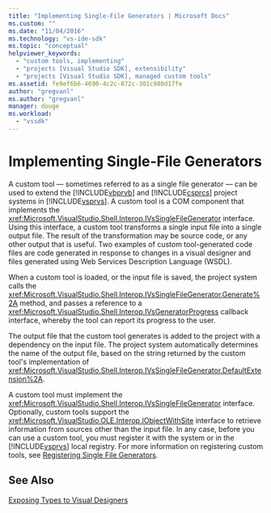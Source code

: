 ```yaml
---
title: "Implementing Single-File Generators | Microsoft Docs"
ms.custom: ""
ms.date: "11/04/2016"
ms.technology: "vs-ide-sdk"
ms.topic: "conceptual"
helpviewer_keywords: 
  - "custom tools, implementing"
  - "projects [Visual Studio SDK], extensibility"
  - "projects [Visual Studio SDK], managed custom tools"
ms.assetid: fe9ef6b6-4690-4c2c-872c-301c980d17fe
author: "gregvanl"
ms.author: "gregvanl"
manager: douge
ms.workload: 
  - "vssdk"
---
```

# Implementing Single-File Generators
A custom tool — sometimes referred to as a single file generator — can be used to extend the [!INCLUDE[vbprvb](../../code-quality/includes/vbprvb_md.md)] and [!INCLUDE[csprcs](../../data-tools/includes/csprcs_md.md)] project systems in [!INCLUDE[vsprvs](../../code-quality/includes/vsprvs_md.md)]. A custom tool is a COM component that implements the <xref:Microsoft.VisualStudio.Shell.Interop.IVsSingleFileGenerator> interface. Using this interface, a custom tool transforms a single input file into a single output file. The result of the transformation may be source code, or any other output that is useful. Two examples of custom tool-generated code files are code generated in response to changes in a visual designer and files generated using Web Services Description Language (WSDL).  
  
 When a custom tool is loaded, or the input file is saved, the project system calls the <xref:Microsoft.VisualStudio.Shell.Interop.IVsSingleFileGenerator.Generate%2A> method, and passes a reference to a <xref:Microsoft.VisualStudio.Shell.Interop.IVsGeneratorProgress> callback interface, whereby the tool can report its progress to the user.  
  
 The output file that the custom tool generates is added to the project with a dependency on the input file. The project system automatically determines the name of the output file, based on the string returned by the custom tool's implementation of <xref:Microsoft.VisualStudio.Shell.Interop.IVsSingleFileGenerator.DefaultExtension%2A>.  
  
 A custom tool must implement the <xref:Microsoft.VisualStudio.Shell.Interop.IVsSingleFileGenerator> interface. Optionally, custom tools support the <xref:Microsoft.VisualStudio.OLE.Interop.IObjectWithSite> interface to retrieve information from sources other than the input file. In any case, before you can use a custom tool, you must register it with the system or in the [!INCLUDE[vsprvs](../../code-quality/includes/vsprvs_md.md)] local registry. For more information on registering custom tools, see [Registering Single File Generators](../../extensibility/internals/registering-single-file-generators.md).  
  
## See Also  
 [Exposing Types to Visual Designers](../../extensibility/internals/exposing-types-to-visual-designers.md)